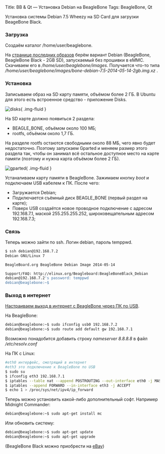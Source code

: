 Title: BB & Qt — Установка Debian на BeagleBone
Tags: BeagleBone, Qt

Установка системы Debian 7.5 Wheezy на SD Card для загрузки BeageBone Black.
<!-- more -->

### Загрузка
Создаём каталог /home/user/beaglebone.

На [странице последних образов](http://beagleboard.org/latest-images) берём вариант Debian (BeagleBone, BeagleBone Black - 2GB SD), запускаемый без прошивки в eMMC. Скачиваем его в <i>/home/user/beaglebone/images</i>.
Получается что-то типа <i>/home/user/beaglebone/images/bone-debian-7.5-2014-05-14-2gb.img.xz</i> .

### Установка
Записываем образ на SD карту памяти, объёмом более 2 ГБ. В Ubuntu для этого есть встроенное средство - приложение Disks.

![disks]({static}/images/posts/2014/07/15/bb-and-qt-install-debian-on-beaglebone-1.png){ .img-fluid }


На SD карте должно появиться 2 раздела:
  * BEAGLE_BONE, объёмом около 100 МБ;
  * rootfs, объёмом около 1,7 ГБ.

На разделе rootfs остаются свободными около 88 МБ, чего явно будет недостаточно. Поэтому запускаем Gparted и меняем размер этого раздела так, чтобы он занимал всё остальное доступное место на карте памяти (поэтому и нужна карта объёмом более 2 ГБ).

![gparted]({static}/images/posts/2014/07/15/bb-and-qt-install-debian-on-beaglebone-2.png){ .img-fluid }

Устаналиваем карту памяти в BeagleBone. Зажимаем кнопку <i>boot</i> и подключаем USB кабелем к ПК. После чего:
  * Загружается Debian;
  * Подключается съёмный диск BEAGLE_BONE (первый раздел на карте);
  * Поверх USB создаётся новое проводное подключение с адресом 192.168.7.1, маской 255.255.255.252, широковещательным адресом 192.168.7.3;

### Связь
Теперь можно зайти по ssh. Логин debian, пароль temppwd.
```bash
$ ssh debian@192.168.7.2
Debian GNU/Linux 7

BeagleBoard.org BeagleBone Debian Image 2014-05-14

Support/FAQ: http://elinux.org/Beagleboard:BeagleBoneBlack_Debian
debian@192.168.7.2's password: temppwd
debian@beaglebone:~$
```

### Выход в интернет
[Настраиваем выход в интернет с BeagleBone через ПК по USB](http://robotic-controls.com/learn/beaglebone/beaglebone-internet-over-usb-only).

На BeagleBone:
```bash
debian@beaglebone:~$ sudo ifconfig usb0 192.168.7.2
debian@beaglebone:~$ sudo route add default gw 192.168.7.1
```
Возможно понадобится добавить строку <i>nameserver 8.8.8.8</i> в файл <i>/etc/resolv.conf</i> 

На ПК с Linux:
```bash
#eth0 интерфейс, смотрящий в интернет
#eth3 это подключение к BeagleBone по USB
$ sudo su
$ ifconfig eth3 192.168.7.1
$ iptables --table nat --append POSTROUTING --out-interface eth0 -j MASQUERADE
$ iptables --append FORWARD --in-interface eth3 -j ACCEPT
$ echo 1 > /proc/sys/net/ipv4/ip_forward
```

Теперь можно установить какой-либо дополнительный софт. Например Midnight Commander:
```bash
debian@beaglebone:~$ sudo apt-get install mc
```

Или обновить систему:
```bash
debian@beaglebone:~$ sudo apt-get update
debian@beaglebone:~$ sudo apt-get upgrade
```

(BeagleBone Black можно приобрести на [eBay](http://cgi.ebay.com/ws/eBayISAPI.dll?ViewItem&item=261487540514))